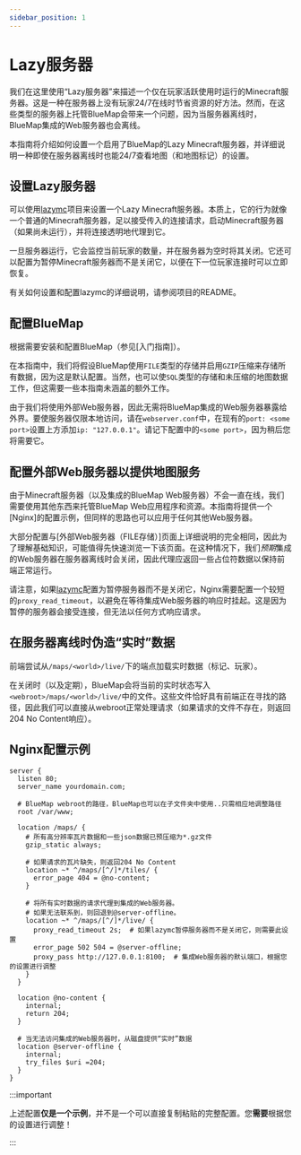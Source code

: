 ```yaml
---
sidebar_position: 1
---
```


# Lazy服务器

我们在这里使用“Lazy服务器”来描述一个仅在玩家活跃使用时运行的Minecraft服务器。这是一种在服务器上没有玩家24/7在线时节省资源的好方法。然而，在这些类型的服务器上托管BlueMap会带来一个问题，因为当服务器离线时，BlueMap集成的Web服务器也会离线。

本指南将介绍如何设置一个启用了BlueMap的Lazy Minecraft服务器，并详细说明一种即使在服务器离线时也能24/7查看地图（和地图标记）的设置。


## 设置Lazy服务器

可以使用[lazymc]项目来设置一个Lazy Minecraft服务器。本质上，它的行为就像一个普通的Minecraft服务器，足以接受传入的连接请求，启动Minecraft服务器（如果尚未运行），并将连接透明地代理到它。

一旦服务器运行，它会监控当前玩家的数量，并在服务器为空时将其关闭。它还可以配置为暂停Minecraft服务器而不是关闭它，以便在下一位玩家连接时可以立即恢复。

有关如何设置和配置lazymc的详细说明，请参阅项目的README。


## 配置BlueMap

根据需要安装和配置BlueMap（参见[入门指南]）。

在本指南中，我们将假设BlueMap使用`FILE`类型的存储并启用`GZIP`压缩来存储所有数据，因为这是默认配置。当然，也可以使`SQL`类型的存储和未压缩的地图数据工作，但这需要一些本指南未涵盖的额外工作。

由于我们将使用外部Web服务器，因此无需将BlueMap集成的Web服务器暴露给外界。要使服务器仅限本地访问，请在`webserver.conf`中，在现有的`port: <some port>`设置上方添加`ip: "127.0.0.1"`。请记下配置中的`<some port>`，因为稍后您将需要它。


## 配置外部Web服务器以提供地图服务

由于Minecraft服务器（以及集成的BlueMap Web服务器）不会一直在线，我们需要使用其他东西来托管BlueMap Web应用程序和资源。本指南将提供一个[Nginx]的配置示例，但同样的思路也可以应用于任何其他Web服务器。

大部分配置与[外部Web服务器（FILE存储）]页面上详细说明的完全相同，因此为了理解基础知识，可能值得先快速浏览一下该页面。在这种情况下，我们*预期*集成的Web服务器在服务器离线时会关闭，因此代理应返回一些占位符数据以保持前端正常运行。

请注意，如果[lazymc]配置为暂停服务器而不是关闭它，Nginx需要配置一个较短的`proxy_read_timeout`，以避免在等待集成Web服务器的响应时挂起。这是因为暂停的服务器会接受连接，但无法以任何方式响应请求。


## 在服务器离线时伪造“实时”数据

前端尝试从`/maps/<world>/live/`下的端点加载实时数据（标记、玩家）。

在关闭时（以及定期），BlueMap会将当前的实时状态写入`<webroot>/maps/<world>/live/`中的文件。这些文件恰好具有前端正在寻找的路径，因此我们可以直接从webroot正常处理请求（如果请求的文件不存在，则返回204 No Content响应）。


## Nginx配置示例

```nginx
server {
  listen 80;
  server_name yourdomain.com;

  # BlueMap webroot的路径，BlueMap也可以在子文件夹中使用..只需相应地调整路径
  root /var/www;

  location /maps/ {
    # 所有高分辨率瓦片数据和一些json数据已预压缩为*.gz文件
    gzip_static always;

    # 如果请求的瓦片缺失，则返回204 No Content
    location ~* ^/maps/[^/]*/tiles/ {
      error_page 404 = @no-content;
    }

    # 将所有实时数据的请求代理到集成的Web服务器。
    # 如果无法联系到，则回退到@server-offline。
    location ~* ^/maps/[^/]*/live/ {
      proxy_read_timeout 2s;  # 如果lazymc暂停服务器而不是关闭它，则需要此设置
      error_page 502 504 = @server-offline;
      proxy_pass http://127.0.0.1:8100;  # 集成Web服务器的默认端口，根据您的设置进行调整
    }
  }

  location @no-content {
    internal;
    return 204;
  }

  # 当无法访问集成的Web服务器时，从磁盘提供“实时”数据
  location @server-offline {
    internal;
    try_files $uri =204;
  }
}
```

:::important

上述配置**仅是一个示例**，并不是一个可以直接复制粘贴的完整配置。您**需要**根据您的设置进行调整！

:::


[lazymc]:https://github.com/timvisee/lazymc

